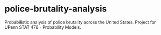 # police-brutality-analysis
Probabilistic analysis of police brutality across the United States. Project for UPenn STAT 476 - Probability Models.
